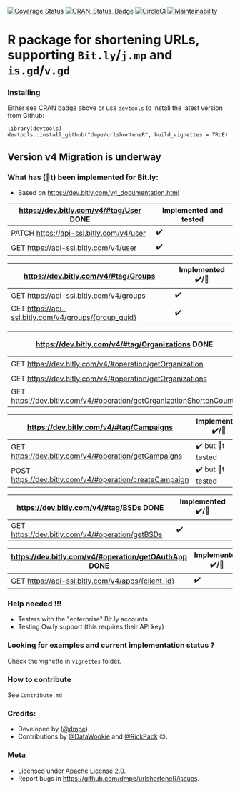 [![Coverage Status](https://coveralls.io/repos/dmpe/urlshorteneR/badge.svg?branch=master&service=github)](https://coveralls.io/github/dmpe/urlshorteneR?branch=master)
[![CRAN_Status_Badge](http://www.r-pkg.org/badges/version/urlshorteneR)](http://cran.r-project.org/package=urlshorteneR)
[![CircleCI](https://circleci.com/gh/dmpe/urlshorteneR/tree/master.svg?style=svg)](https://circleci.com/gh/dmpe/urlshorteneR/tree/master)
[![Maintainability](https://api.codeclimate.com/v1/badges/369c2a0a1ba107e0c98c/maintainability)](https://codeclimate.com/github/dmpe/urlshorteneR/maintainability)

R package for shortening URLs, supporting `Bit.ly`/`j.mp` and `is.gd`/`v.gd`
=======

### Installing

Either see CRAN badge above or use `devtools` to install the latest version from Github:

```
library(devtools)
devtools::install_github("dmpe/urlshorteneR", build_vignettes = TRUE)
```

## Version v4 Migration is underway

### What has (🚫t) been implemented for Bit.ly:

- Based on <https://dev.bitly.com/v4_documentation.html>

<https://dev.bitly.com/v4/#tag/User> DONE | Implemented and tested 
------------- | -------------
PATCH https://api-ssl.bitly.com/v4/user | :heavy_check_mark:
GET https://api-ssl.bitly.com/v4/user | :heavy_check_mark: |

<https://dev.bitly.com/v4/#tag/Groups>  | Implemented :heavy_check_mark:/🚫
------------- | -------------
GET https://api-ssl.bitly.com/v4/groups | :heavy_check_mark:
GET https://api-ssl.bitly.com/v4/groups/{group_guid}  | :heavy_check_mark:

<https://dev.bitly.com/v4/#tag/Organizations> DONE | Implemented :heavy_check_mark:/🚫
------------- | -------------
GET https://dev.bitly.com/v4/#operation/getOrganization | :heavy_check_mark:
GET https://dev.bitly.com/v4/#operation/getOrganizations | :heavy_check_mark:
GET https://dev.bitly.com/v4/#operation/getOrganizationShortenCounts | :heavy_check_mark:

<https://dev.bitly.com/v4/#tag/Campaigns> | Implemented :heavy_check_mark:/🚫
------------- | -------------
GET https://dev.bitly.com/v4/#operation/getCampaigns | :heavy_check_mark: but 🚫t tested
POST https://dev.bitly.com/v4/#operation/createCampaign | :heavy_check_mark: but 🚫t tested

<https://dev.bitly.com/v4/#tag/BSDs> DONE | Implemented :heavy_check_mark:/🚫
------------- | -------------
GET https://dev.bitly.com/v4/#operation/getBSDs | :heavy_check_mark:

<https://dev.bitly.com/v4/#operation/getOAuthApp> DONE | Implemented :heavy_check_mark:/🚫 
------------- | ------------- 
GET https://api-ssl.bitly.com/v4/apps/{client_id} | :heavy_check_mark: 


### Help needed !!!

- Testers with the "enterprise" Bit.ly accounts. 
- Testing Ow.ly support (this requires their API key)

### Looking for examples and current implementation status ?

Check the vignette in `vignettes` folder.

### How to contribute 

See `Contribute.md`

### Credits:

- Developed by ([@dmpe](https://www.github.com/dmpe))
- Contributions by [@DataWookie](https://github.com/DataWookie) and [@RickPack](https://github.com/RickPack) :yum:. 

### Meta

- Licensed under [Apache License 2.0](https://tldrlegal.com/license/apache-license-2.0-%28apache-2.0%29).
- Report bugs in <https://github.com/dmpe/urlshorteneR/issues>.


